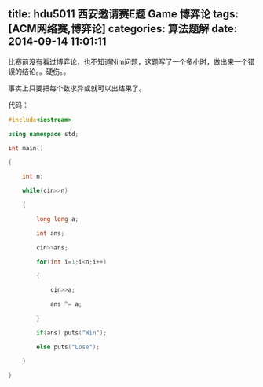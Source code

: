 title: hdu5011 西安邀请赛E题 Game 博弈论
tags: [ACM网络赛,博弈论]
categories: 算法题解
date: 2014-09-14 11:01:11
---

比赛前没有看过博弈论，也不知道Nim问题，这题写了一个多小时，做出来一个错误的结论。。硬伤。。

事实上只要把每个数求异或就可以出结果了。

<!--more-->

代码：
```cpp
#include<iostream>

using namespace std;

int main()

{

	int n;

	while(cin>>n)

	{

		long long a;

		int ans;

		cin>>ans;

		for(int i=1;i<n;i++)

		{

			cin>>a;

			ans ^= a;

		}

		if(ans) puts("Win");

		else puts("Lose");

	}

}
```